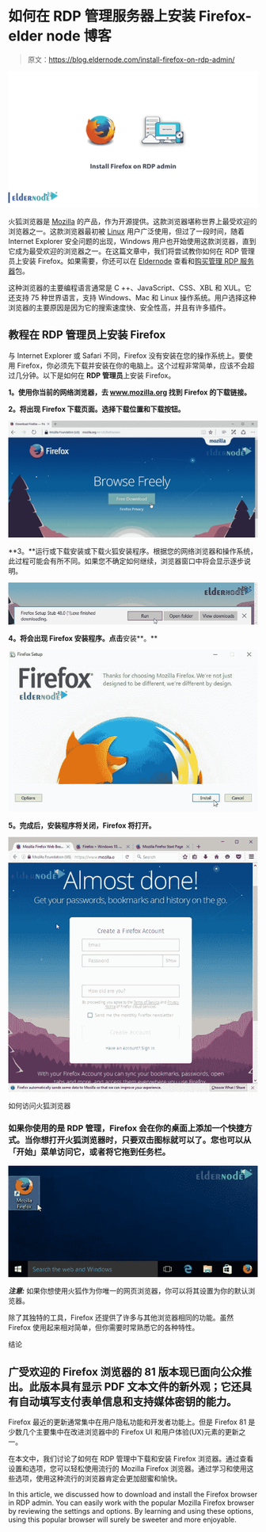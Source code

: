 # 如何在 RDP 管理服务器上安装 Firefox-elder node 博客

> 原文：<https://blog.eldernode.com/install-firefox-on-rdp-admin/>

![Install Firefox on RDP admin](img/defefeceb6c8352d9aa23f86c29be3c4.png)

火狐浏览器是 [Mozilla](https://www.mozilla.org/en-US/) 的产品，作为开源提供。这款浏览器堪称世界上最受欢迎的浏览器之一。这款浏览器最初被 [Linux](https://blog.eldernode.com/tag/linux/) 用户广泛使用，但过了一段时间，随着 Internet Explorer 安全问题的出现，Windows 用户也开始使用这款浏览器，直到它成为最受欢迎的浏览器之一。在这篇文章中，我们将尝试教你如何在 RDP 管理员上安装 Firefox。如果需要，你还可以在 [Eldernode](https://eldernode.com/) 查看和[购买管理 RDP 服务器](https://eldernode.com/buy-rdp/)包。

这种浏览器的主要编程语言通常是 C ++、JavaScript、CSS、XBL 和 XUL。它还支持 75 种世界语言，支持 Windows、Mac 和 Linux 操作系统。用户选择这种浏览器的主要原因是因为它的搜索速度快、安全性高，并且有许多插件。

## 教程在 RDP 管理员上安装 Firefox

与 Internet Explorer 或 Safari 不同，Firefox 没有安装在您的操作系统上。要使用 Firefox，你必须先下载并安装在你的电脑上。这个过程非常简单，应该不会超过几分钟。以下是如何在 **RDP 管理员**上安装 Firefox。

**1。使用你当前的网络浏览器，去 www.mozilla.org 找到 Firefox 的下载链接。**

**2。将出现 Firefox 下载页面。选择下载位置和下载按钮。**

![Firefox download page](img/faa43ca0215a73cd8c16affcbf897cfc.png)

**3。**运行或下载安装或下载火狐安装程序。根据您的网络浏览器和操作系统，此过程可能会有所不同。如果您不确定如何继续，浏览器窗口中将会显示逐步说明。

![firefox download installer](img/afb134e37e5569b9dfb6f977a49eddcf.png)

**4。将会出现 Firefox 安装程序。点击**安装**。**

![how to install firefox](img/3a9bd40eb1b8dd63decacb2ed6c19e6c.png)

**5。完成后，安装程序将关闭，Firefox 将打开。**

![how to run firefox web browser](img/fd5df71ddc188458e34bc35899ae64cd.png)

如何访问火狐浏览器

### 如果你使用的是 RDP 管理，Firefox 会在你的桌面上添加一个快捷方式。当你想打开火狐浏览器时，只要双击图标就可以了。您也可以从「开始」菜单访问它，或者将它拖到任务栏。

![how to access firefox in RDP admin](img/fc3f33f37b2c378e258c6b090304c5d7.png)

***注意:*** 如果你想使用火狐作为你唯一的网页浏览器，你可以将其设置为你的默认浏览器。

除了其独特的工具，Firefox 还提供了许多与其他浏览器相同的功能。虽然 Firefox 使用起来相对简单，但你需要时常熟悉它的各种特性。

结论

## 广受欢迎的 Firefox 浏览器的 81 版本现已面向公众推出。此版本具有显示 PDF 文本文件的新外观；它还具有自动填写支付表单信息和支持媒体密钥的能力。

Firefox 最近的更新通常集中在用户隐私功能和开发者功能上。但是 Firefox 81 是少数几个主要集中在改进浏览器中的 Firefox UI 和用户体验(UX)元素的更新之一。

在本文中，我们讨论了如何在 RDP 管理中下载和安装 Firefox 浏览器。通过查看设置和选项，您可以轻松使用流行的 Mozilla Firefox 浏览器。通过学习和使用这些选项，使用这种流行的浏览器肯定会更加甜蜜和愉快。

In this article, we discussed how to download and install the Firefox browser in RDP admin. You can easily work with the popular Mozilla Firefox browser by reviewing the settings and options. By learning and using these options, using this popular browser will surely be sweeter and more enjoyable.